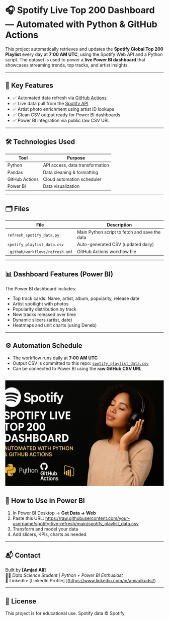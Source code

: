 # 🎧 Spotify Live Top 200 Dashboard — Automated with Python & GitHub Actions

This project automatically retrieves and updates the **Spotify Global Top 200 Playlist** every day at **7:00 AM UTC**, using the Spotify Web API and a Python script. The dataset is used to power a **live Power BI dashboard** that showcases streaming trends, top tracks, and artist insights.

---

## 📌 Key Features

- ✅ Automated data refresh via [GitHub Actions](https://github.com/features/actions)
- ✅ Live data pull from the [Spotify API](https://developer.spotify.com/documentation/web-api/)
- ✅ Artist photo enrichment using artist ID lookups
- ✅ Clean CSV output ready for Power BI dashboards
- ✅ Power BI integration via public raw CSV URL

---

## 🛠 Technologies Used

| Tool        | Purpose                        |
|-------------|--------------------------------|
| Python      | API access, data transformation|
| Pandas      | Data cleaning & formatting     |
| GitHub Actions | Cloud automation scheduler  |
| Power BI    | Data visualization             |

---

## 🗂 Files

| File                          | Description                          |
|-------------------------------|--------------------------------------|
| `refresh_spotify_data.py`     | Main Python script to fetch and save the data |
| `spotify_playlist_data.csv`   | Auto-generated CSV (updated daily)   |
| `.github/workflows/refresh.yml` | GitHub Actions workflow file       |

---

## 📊 Dashboard Features (Power BI)

The Power BI dashboard includes:

- Top track cards: Name, artist, album, popularity, release date
- Artist spotlight with photos
- Popularity distribution by track
- New tracks released over time
- Dynamic slicers (artist, date)
- Heatmaps and unit charts (using Deneb)

---

## ⚙️ Automation Schedule

- The workflow runs daily at **7:00 AM UTC**
- Output CSV is committed to this repo: [`spotify_playlist_data.csv`](spotify_playlist_data.csv)
- Can be connected to Power BI using the **raw GitHub CSV URL**

![Spotify Live Dashboard](thumbnail.png)
---

## 🔗 How to Use in Power BI

1. In Power BI Desktop → **Get Data → Web**
2. Paste this URL: https://raw.githubusercontent.com/your-username/spotify-live-refresh/main/spotify_playlist_data.csv
3. Transform and model your data
4. Add slicers, KPIs, charts as needed

---

## 📬 Contact

Built by **[Amjad Ali]**  
🧑‍💻 *Data Science Student | Python + Power BI Enthusiast*  
🔗 LinkedIn: [LinkedIn Profile] ](https://www.linkedin.com/in/amjadkudsi/) 

---

## 📄 License

This project is for educational use. Spotify data © Spotify.

